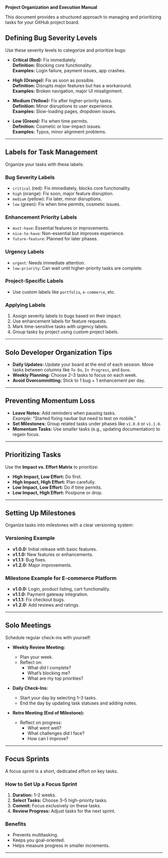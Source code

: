 **Project Organization and Execution Manual**

This document provides a structured approach to managing and prioritizing tasks for your GitHub project board.

## **Defining Bug Severity Levels**

Use these severity levels to categorize and prioritize bugs:

* **Critical (Red):** Fix immediately.  
   **Definition:** Blocking core functionality.  
   **Examples:** Login failure, payment issues, app crashes.

* **High (Orange):** Fix as soon as possible.  
   **Definition:** Disrupts major features but has a workaround.  
   **Examples:** Broken navigation, major UI misalignment.

* **Medium (Yellow):** Fix after higher-priority tasks.  
   **Definition:** Minor disruptions to user experience.  
   **Examples:** Slow-loading pages, dropdown issues.

* **Low (Green):** Fix when time permits.  
   **Definition:** Cosmetic or low-impact issues.  
   **Examples:** Typos, minor alignment problems.

---

## **Labels for Task Management**

Organize your tasks with these labels:

### **Bug Severity Labels**

* `critical` (red): Fix immediately, blocks core functionality.  
* `high` (orange): Fix soon, major feature disruption.  
* `medium` (yellow): Fix later, minor disruptions.  
* `low` (green): Fix when time permits, cosmetic issues.

### **Enhancement Priority Labels**

* `must-have`: Essential features or improvements.  
* `nice-to-have`: Non-essential but improves experience.  
* `future-feature`: Planned for later phases.

### **Urgency Labels**

* `urgent`: Needs immediate attention.  
* `low-priority`: Can wait until higher-priority tasks are complete.

### **Project-Specific Labels**

* Use custom labels like `portfolio`, `e-commerce`, etc.

### **Applying Labels**

1. Assign severity labels to bugs based on their impact.  
2. Use enhancement labels for feature requests.  
3. Mark time-sensitive tasks with urgency labels.  
4. Group tasks by project using custom project labels.

---

## **Solo Developer Organization Tips**

* **Daily Updates:** Update your board at the end of each session. Move tasks between columns like `To Do`, `In Progress`, and `Done`.  
* **Weekly Planning:** Choose 2–3 tasks to focus on each week.  
* **Avoid Overcommitting:** Stick to 1 bug \+ 1 enhancement per day.

---

## **Preventing Momentum Loss**

* **Leave Notes:** Add reminders when pausing tasks.  
   *Example:* “Started fixing navbar but need to test on mobile.”  
* **Set Milestones:** Group related tasks under phases like `v1.0.0` or `v1.1.0`.  
* **Momentum Tasks:** Use smaller tasks (e.g., updating documentation) to regain focus.

---

## **Prioritizing Tasks**

Use the **Impact vs. Effort Matrix** to prioritize:

* **High Impact, Low Effort:** Do first.  
* **High Impact, High Effort:** Plan carefully.  
* **Low Impact, Low Effort:** Do if time permits.  
* **Low Impact, High Effort:** Postpone or drop.

---

## **Setting Up Milestones**

Organize tasks into milestones with a clear versioning system:

### **Versioning Example**

* **v1.0.0:** Initial release with basic features.  
* **v1.1.0:** New features or enhancements.  
* **v1.1.1:** Bug fixes.  
* **v1.2.0:** Major improvements.

### **Milestone Example for E-commerce Platform**

* **v1.0.0:** Login, product listing, cart functionality.  
* **v1.1.0:** Payment gateway integration.  
* **v1.1.1:** Fix checkout bugs.  
* **v1.2.0:** Add reviews and ratings.

---

## **Solo Meetings**

Schedule regular check-ins with yourself:

* **Weekly Review Meeting:**

  * Plan your week.  
  * Reflect on:  
    * What did I complete?  
    * What’s blocking me?  
    * What are my top priorities?  
* **Daily Check-Ins:**

  * Start your day by selecting 1–3 tasks.  
  * End the day by updating task statuses and adding notes.  
* **Retro Meeting (End of Milestone):**

  * Reflect on progress:  
    * What went well?  
    * What challenges did I face?  
    * How can I improve?

---

## **Focus Sprints**

A focus sprint is a short, dedicated effort on key tasks.

### **How to Set Up a Focus Sprint**

1. **Duration:** 1–2 weeks.  
2. **Select Tasks:** Choose 3–5 high-priority tasks.  
3. **Commit:** Focus exclusively on these tasks.  
4. **Review Progress:** Adjust tasks for the next sprint.

### **Benefits**

* Prevents multitasking.  
* Keeps you goal-oriented.  
* Helps measure progress in smaller increments.

---

